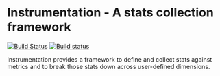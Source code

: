 Instrumentation - A stats collection framework
======================================================
[![Build Status](https://travis-ci.org/census-instrumentation/instrumentation-java.svg?branch=master)](https://travis-ci.org/census-instrumentation/instrumentation-java) [![Build status](https://ci.appveyor.com/api/projects/status/v5dbthkucuewsu33/branch/master?svg=true)](https://ci.appveyor.com/project/instrumentationjavateam/instrumentation-java/branch/master)

Instrumentation provides a framework to define and collect stats against metrics and to
break those stats down across user-defined dimensions.
